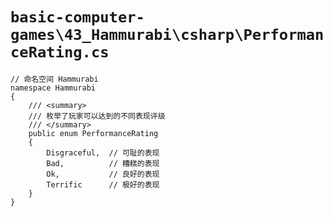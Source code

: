 # `basic-computer-games\43_Hammurabi\csharp\PerformanceRating.cs`

```
// 命名空间 Hammurabi
namespace Hammurabi
{
    /// <summary>
    /// 枚举了玩家可以达到的不同表现评级
    /// </summary>
    public enum PerformanceRating
    {
        Disgraceful,  // 可耻的表现
        Bad,          // 糟糕的表现
        Ok,           // 良好的表现
        Terrific      // 极好的表现
    }
}
```